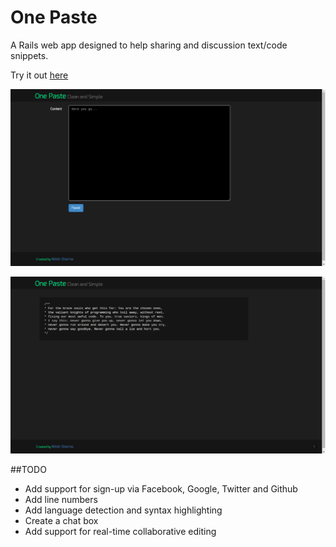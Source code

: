 One Paste
=========

A Rails web app designed to help sharing and discussion text/code snippets.

Try it out [here](http://onepaste.herokuapp.com)

![](https://github.com/sharma1nitish/one-paste/blob/master/app/assets/images/paste1.png)

![](https://github.com/sharma1nitish/one-paste/blob/master/app/assets/images/paste2.png)

##TODO

- Add support for sign-up via Facebook, Google, Twitter and Github
- Add line numbers
- Add language detection and syntax highlighting
- Create a chat box
- Add support for real-time collaborative editing
